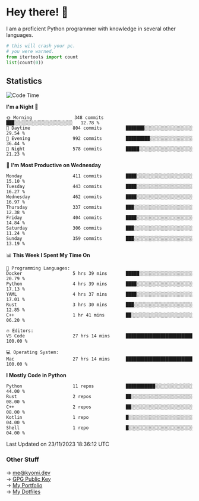 # Hey there! 👋

I am a proficient Python programmer with knowledge in several other languages.

```py
# this will crash your pc.
# you were warned.
from itertools import count
list(count(0))
```

## Statistics
<!--START_SECTION:waka-->
![Code Time](http://img.shields.io/badge/Code%20Time-651%20hrs%2015%20mins-blue)

**I'm a Night 🦉** 

```text
🌞 Morning                348 commits         ███░░░░░░░░░░░░░░░░░░░░░░   12.78 % 
🌆 Daytime                804 commits         ███████░░░░░░░░░░░░░░░░░░   29.54 % 
🌃 Evening                992 commits         █████████░░░░░░░░░░░░░░░░   36.44 % 
🌙 Night                  578 commits         █████░░░░░░░░░░░░░░░░░░░░   21.23 % 
```
📅 **I'm Most Productive on Wednesday** 

```text
Monday                   411 commits         ████░░░░░░░░░░░░░░░░░░░░░   15.10 % 
Tuesday                  443 commits         ████░░░░░░░░░░░░░░░░░░░░░   16.27 % 
Wednesday                462 commits         ████░░░░░░░░░░░░░░░░░░░░░   16.97 % 
Thursday                 337 commits         ███░░░░░░░░░░░░░░░░░░░░░░   12.38 % 
Friday                   404 commits         ████░░░░░░░░░░░░░░░░░░░░░   14.84 % 
Saturday                 306 commits         ███░░░░░░░░░░░░░░░░░░░░░░   11.24 % 
Sunday                   359 commits         ███░░░░░░░░░░░░░░░░░░░░░░   13.19 % 
```


📊 **This Week I Spent My Time On** 

```text
💬 Programming Languages: 
Docker                   5 hrs 39 mins       █████░░░░░░░░░░░░░░░░░░░░   20.79 % 
Python                   4 hrs 39 mins       ████░░░░░░░░░░░░░░░░░░░░░   17.13 % 
YAML                     4 hrs 37 mins       ████░░░░░░░░░░░░░░░░░░░░░   17.01 % 
Rust                     3 hrs 30 mins       ███░░░░░░░░░░░░░░░░░░░░░░   12.85 % 
C++                      1 hr 41 mins        ██░░░░░░░░░░░░░░░░░░░░░░░   06.20 % 

🔥 Editors: 
VS Code                  27 hrs 14 mins      █████████████████████████   100.00 % 

💻 Operating System: 
Mac                      27 hrs 14 mins      █████████████████████████   100.00 % 
```

**I Mostly Code in Python** 

```text
Python                   11 repos            ███████████░░░░░░░░░░░░░░   44.00 % 
Rust                     2 repos             ██░░░░░░░░░░░░░░░░░░░░░░░   08.00 % 
C++                      2 repos             ██░░░░░░░░░░░░░░░░░░░░░░░   08.00 % 
Kotlin                   1 repo              █░░░░░░░░░░░░░░░░░░░░░░░░   04.00 % 
Shell                    1 repo              █░░░░░░░░░░░░░░░░░░░░░░░░   04.00 % 
```




 Last Updated on 23/11/2023 18:36:12 UTC
<!--END_SECTION:waka-->

### Other Stuff

→ [me@kyomi.dev](mailto:me@kyomi.dev)\
→ [GPG Public Key](https://github.com/bitterteriyaki.gpg)\
→ [My Portfolio](https://kyomi.dev)\
→ [My Dotfiles](https://github.com/bitterteriyaki/dotfiles)
